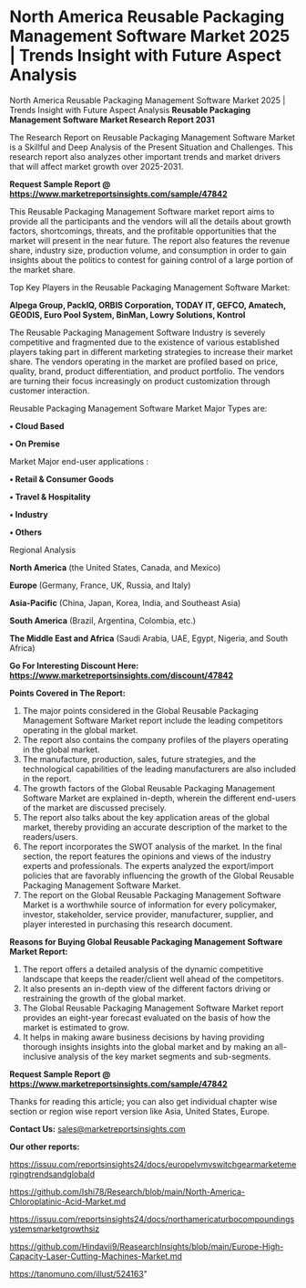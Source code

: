 # North America Reusable Packaging Management Software Market 2025 | Trends Insight with Future Aspect Analysis
North America Reusable Packaging Management Software Market 2025 | Trends Insight with Future Aspect Analysis
<strong>Reusable Packaging Management Software Market Research Report 2031</strong>

The Research Report on Reusable Packaging Management Software Market is a Skillful and Deep Analysis of the Present Situation and Challenges. This research report also analyzes other important trends and market drivers that will affect market growth over 2025-2031.

<strong>Request Sample Report @ <a href=https://www.marketreportsinsights.com/sample/47842>https://www.marketreportsinsights.com/sample/47842</a></strong>

This Reusable Packaging Management Software market report aims to provide all the participants and the vendors will all the details about growth factors, shortcomings, threats, and the profitable opportunities that the market will present in the near future. The report also features the revenue share, industry size, production volume, and consumption in order to gain insights about the politics to contest for gaining control of a large portion of the market share.

Top Key Players in the Reusable Packaging Management Software Market:

<strong>Alpega Group, PackIQ, ORBIS Corporation, TODAY IT, GEFCO, Amatech, GEODIS, Euro Pool System, BinMan, Lowry Solutions, Kontrol</strong>

The Reusable Packaging Management Software Industry is severely competitive and fragmented due to the existence of various established players taking part in different marketing strategies to increase their market share. The vendors operating in the market are profiled based on price, quality, brand, product differentiation, and product portfolio. The vendors are turning their focus increasingly on product customization through customer interaction.

Reusable Packaging Management Software Market Major Types are:

<strong>•  Cloud Based

•  On Premise</strong>

Market Major end-user applications :

<strong>•  Retail & Consumer Goods

•  Travel & Hospitality

•  Industry

•  Others</strong>

Regional Analysis

</u><strong><b>North America</b></strong> (the United States, Canada, and Mexico)

<strong><b>Europe </b></strong>(Germany, France, UK, Russia, and Italy)

<strong><b>Asia-Pacific</b></strong> (China, Japan, Korea, India, and Southeast Asia)

<strong><b>South America</b></strong> (Brazil, Argentina, Colombia, etc.)

<strong><b>The Middle East and Africa</b></strong> (Saudi Arabia, UAE, Egypt, Nigeria, and South Africa)

<strong>Go For Interesting Discount Here: <a href=https://www.marketreportsinsights.com/discount/47842>https://www.marketreportsinsights.com/discount/47842</a></strong>

<strong>Points Covered in The Report:</strong>
<ol>
  <li>The major points considered in the Global Reusable Packaging Management Software Market report include the leading competitors operating in the global market.</li>
  <li>The report also contains the company profiles of the players operating in the global market.</li>
  <li>The manufacture, production, sales, future strategies, and the technological capabilities of the leading manufacturers are also included in the report.</li>
  <li>The growth factors of the Global Reusable Packaging Management Software Market are explained in-depth, wherein the different end-users of the market are discussed precisely.</li>
  <li>The report also talks about the key application areas of the global market, thereby providing an accurate description of the market to the readers/users.</li>
  <li>The report incorporates the SWOT analysis of the market. In the final section, the report features the opinions and views of the industry experts and professionals. The experts analyzed the export/import policies that are favorably influencing the growth of the Global Reusable Packaging Management Software Market.</li>
  <li>The report on the Global Reusable Packaging Management Software Market is a worthwhile source of information for every policymaker, investor, stakeholder, service provider, manufacturer, supplier, and player interested in purchasing this research document.</li>
</ol>
<strong>Reasons for Buying Global Reusable Packaging Management Software Market Report:</strong>

<ol>
  <li>The report offers a detailed analysis of the dynamic competitive landscape that keeps the reader/client well ahead of the competitors.</li>
  <li>It also presents an in-depth view of the different factors driving or restraining the growth of the global market.</li>
  <li>The Global Reusable Packaging Management Software Market report provides an eight-year forecast evaluated on the basis of how the market is estimated to grow.</li>
  <li>It helps in making aware business decisions by having providing thorough insights insights into the global market and by making an all-inclusive analysis of the key market segments and sub-segments.</li>
</ol>
<strong>Request Sample Report @ <a href=https://www.marketreportsinsights.com/sample/47842>https://www.marketreportsinsights.com/sample/47842</a></strong>


Thanks for reading this article; you can also get individual chapter wise section or region wise report version like Asia, United States, Europe.

<strong>Contact Us:</strong>
sales@marketreportsinsights.com

<strong>Our other reports:</strong>

<a href=https://issuu.com/reportsinsights24/docs/europelvmvswitchgearmarketemergingtrendsandglobald>https://issuu.com/reportsinsights24/docs/europelvmvswitchgearmarketemergingtrendsandglobald</a>

<a href=https://github.com/Ishi78/Research/blob/main/North-America-Chloroplatinic-Acid-Market.md>https://github.com/Ishi78/Research/blob/main/North-America-Chloroplatinic-Acid-Market.md</a>

<a href=https://issuu.com/reportsinsights24/docs/northamericaturbocompoundingsystemsmarketgrowthsiz>https://issuu.com/reportsinsights24/docs/northamericaturbocompoundingsystemsmarketgrowthsiz</a>

<a href=https://github.com/Hindavii9/ReasearchInsights/blob/main/Europe-High-Capacity-Laser-Cutting-Machines-Market.md>https://github.com/Hindavii9/ReasearchInsights/blob/main/Europe-High-Capacity-Laser-Cutting-Machines-Market.md</a>

<a href=https://tanomuno.com/illust/524163>https://tanomuno.com/illust/524163</a>"
